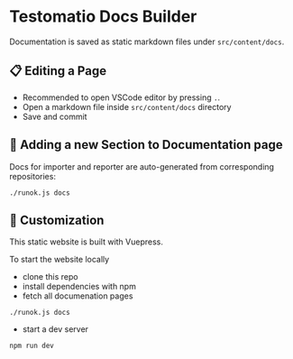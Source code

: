 # Testomatio Docs Builder

Documentation is saved as static markdown files under `src/content/docs`.

## 📋 Editing a Page

* Recommended to open VSCode editor by pressing `.`.
* Open a markdown file inside `src/content/docs` directory
* Save and commit 

## 📁 Adding a new Section to Documentation page

Docs for importer and reporter are auto-generated from corresponding repositories:

```
./runok.js docs
```

## 🔨 Customization

This static website is built with Vuepress.

To start the website locally

* clone this repo
* install dependencies with npm
* fetch all documenation pages

```
./runok.js docs
```
* start a dev server

```
npm run dev
```

